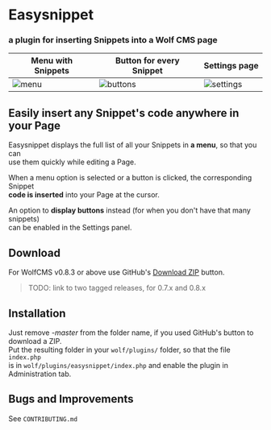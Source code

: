 # Easysnippet
### a plugin for inserting Snippets into a Wolf CMS page

| Menu with Snippets | Button for every Snippet | Settings page |
| --- | --- | --- |
| ![menu](https://cloud.githubusercontent.com/assets/132863/17196247/eca53c02-546b-11e6-9f43-797820f36652.png) | ![buttons](https://cloud.githubusercontent.com/assets/132863/17196259/f94170a2-546b-11e6-8873-9dbdbac8fd7e.png) | ![settings](https://cloud.githubusercontent.com/assets/132863/17196246/eca39a46-546b-11e6-899b-5fe07fb0d31a.png) |


## Easily insert any Snippet's code anywhere in your Page

Easysnippet displays the full list of all your Snippets in **a menu**, so that you can  
use them quickly while editing a Page.

When a menu option is selected or a button is clicked, the corresponding Snippet  
**code is inserted** into your Page at the cursor.

An option to **display buttons** instead (for when you don't have that many snippets)  
can be enabled in the Settings panel.


## Download

For WolfCMS v0.8.3 or above use GitHub's [Download ZIP](https://github.com/svanlaere/easysnippet/archive/master.zip) button.
> TODO: link to two tagged releases, for 0.7.x and 0.8.x

## Installation

Just remove *-master* from the folder name, if you used GitHub's button to download a ZIP.  
Put the resulting folder in your `wolf/plugins/` folder, so that the file `index.php`  
is in `wolf/plugins/easysnippet/index.php` and enable the plugin in Administration tab.


## Bugs and Improvements

See `CONTRIBUTING.md`

